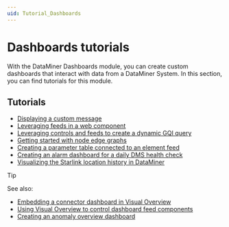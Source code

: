 ```yaml
---
uid: Tutorial_Dashboards
---
```


# Dashboards tutorials

With the DataMiner Dashboards module, you can create custom dashboards that interact with data from a DataMiner System. In this section, you can find tutorials for this module.

## Tutorials

- [Displaying a custom message](xref:Tutorial_Dashboards_Displaying_a_custom_empty_component_message)
- [Leveraging feeds in a web component](xref:Tutorial_Dashboards_Feeds_Web_Component)
- [Leveraging controls and feeds to create a dynamic GQI query](xref:Tutorial_Dashboards_Controls_And_Feeds_Query)
- [Getting started with node edge graphs](xref:Tutorial_Apps_Node_Edge)
- [Creating a parameter table connected to an element feed](xref:Creating_a_parameter_table_connected_to_an_element_feed)
- [Creating an alarm dashboard for a daily DMS health check](xref:Tutorial_Alarm_Dashboard_for_your_daily_DMS_health_check)
- [Visualizing the Starlink location history in DataMiner](xref:Tutorial_Visualizing_Starlink_Location_History_in_DataMiner)

> [!TIP]
> See also:
>
> - [Embedding a connector dashboard in Visual Overview](xref:Tutorial_Embed_Connector_Dashboard_in_Visio)
> - [Using Visual Overview to control dashboard feed components](xref:Using_visio_to_control_dashboard_feed_components)
> - [Creating an anomaly overview dashboard](xref:Creating_Anomaly_Overview_Dashboard)
